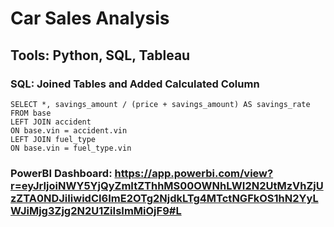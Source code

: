 # Car Sales Analysis

## Tools: Python, SQL, Tableau

### SQL: Joined Tables and Added Calculated Column
```
SELECT *, savings_amount / (price + savings_amount) AS savings_rate
FROM base
LEFT JOIN accident
ON base.vin = accident.vin
LEFT JOIN fuel_type
ON base.vin = fuel_type.vin
```
### PowerBI Dashboard: https://app.powerbi.com/view?r=eyJrIjoiNWY5YjQyZmItZThhMS00OWNhLWI2N2UtMzVhZjUzZTA0NDJiIiwidCI6ImE2OTg2NjdkLTg4MTctNGFkOS1hN2YyLWJiMjg3Zjg2N2U1ZiIsImMiOjF9#L
